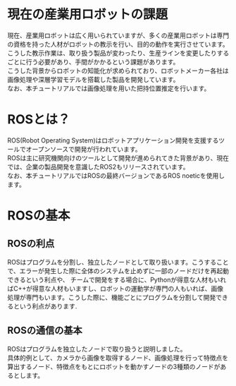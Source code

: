 # 現在の産業用ロボットの課題
現在、産業用ロボットは広く用いられていますが、多くの産業用ロボットは専門の資格を持った人材がロボットの教示を行い、目的の動作を実行させています。<br>
こうした教示作業は、取り扱う製品が変わったり、生産ラインを変更したりするごとに行う必要があり、手間がかかるという課題があります。<br>
こうした背景からロボットの知能化が求められており、ロボットメーカー各社は画像処理や深層学習モデルを搭載した製品を開発しています。<br>
なお、本チュートリアルでは画像処理を用いた把持位置推定を行います。<br>

# ROSとは？
ROS(Robot Operating System)はロボットアプリケーション開発を支援するツールでオープンソースで開発が行われています。<br>
ROSは主に研究機関向けのツールとして開発が進められてきた背景があり、現在では、企業の製品開発を意識したROS2もリリースされています。<br>
なお、本チュートリアルではROSの最終バージョンであるROS noeticを使用します。

# ROSの基本
## ROSの利点
ROSはプログラムを分割し、独立したノードとして取り扱います。こうすることで、エラーが発生した際に全体のシステムを止めずに一部のノードだけを再起動できるという利点や、
チームで開発をする場合に、Pythonが得意な人材もいればC++が得意な人材もいますし、ロボットの運動学が専門の人もいれば、画像処理が専門もいます。こうした際に、機能ごとにプログラムを分割して開発できるという利点があります.<br>
## ROSの通信の基本
ROSはプログラムを独立したノードで取り扱うと説明しました。<br>
具体的例として、カメラから画像を取得するノード、画像処理を行って特徴点を算出するノード、特徴点をもとにロボットを動かすノードの3種類のノードがあるとします。
